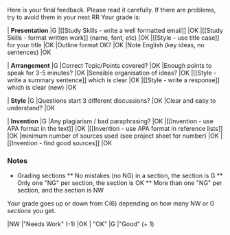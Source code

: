 Here is your final feedback. Please read it carefully. If there are problems, try to avoid them in your next RR
Your grade is:


| __Presentation__ 													|<green>G </green>
|[[Study Skills - write a well formatted email]] 					|<blue>OK</blue>
|[[Study Skills - format written work]] (name, font, etc) 			|<blue>OK</blue>
|[[Style - use title case]] for your title 							|<blue>OK</blue>
|Outline format OK?													|<blue>OK</blue>
|Note English (key ideas, no sentences)								|<blue>OK</blue>

| __Arrangement__ 													|<green>G </green>
|Correct Topic/Points covered?										|<blue>OK</blue>
|Enough points to speak for 3-5 minutes?								|<blue>OK</blue>
|Sensible organisation of ideas? 									|<blue>OK</blue>
|[[Style - write a summary sentence]] which is clear                 |<blue>OK</blue>
|[[Style - write a response]] which is clear </red>(new)</red>       |<blue>OK</blue>

| __Style__ 															|<green>G </green>
|Questions start 3 different discussions?							|<blue>OK</blue>
|Clear and easy to understand?										|<blue>OK</blue>

| __Invention__ 														|<green>G </green>
|Any plagiarism / bad paraphrasing?									|<blue>OK</blue>
|[[Invention - use APA format in the text]]					        |<blue>OK</blue>
|[[Invention - use APA format in reference lists]]					|<blue>OK</blue>
|minimum number of sources used (see project sheet for number)		|<blue>OK</blue>
|[[Invention - find good sources]]									|<blue>OK</blue>

### Notes
* Grading sections
** No mistakes (no NG) in a section, the section is <green>G</green>
** Only one "NG" per section, the section is <blue>OK</blue>
** More than one "NG" per section, and the section is <red>NW</red>

Your grade goes up or down from C(6) depending on how many NW or G _sections_ you get.

|<red>NW</red> 		|"Needs Work" (-1)
|<blue>OK</blue>   	| "OK"
|<green>G</green> 	|"Good" (+ 1)
